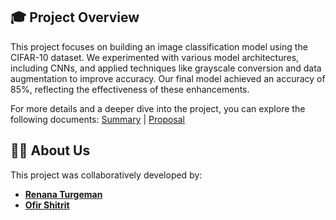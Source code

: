 ## 🎓 Project Overview
This project focuses on building an image classification model using the CIFAR-10 dataset.
We experimented with various model architectures, including CNNs, and applied techniques like grayscale conversion and data augmentation to improve accuracy. 
Our final model achieved an accuracy of 85%, reflecting the effectiveness of these enhancements.


For more details and a deeper dive into the project, you can explore the following documents:
[Summary](https://docs.google.com/document/d/1Q_EpV3NascdexJ2P0mUlF9RTc1YVRqv8B4nEotfuikQ/edit?usp=sharing)  |
[Proposal](https://docs.google.com/document/d/1oP94iFS1UU5-4al9H2PqY1h15FlrYxzbNBHyeeoV4sg/edit?usp=sharing)

## 👩‍💻 About Us  
This project was collaboratively developed by:  
- **[Renana Turgeman](https://github.com/RenanaTurgeman)**
- **[Ofir Shitrit](https://github.com/ofirshitrit)** 
